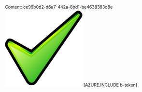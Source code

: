 Content: ce99b0d2-d6a7-442a-8bd1-be4638383d8e![image](b0c98961-8857-4072-95a4-a0fcf6c77744.png)
[AZURE.INCLUDE [b-token](dd743d72-bab8-4288-b422-eb2414b48ab7.md)]
